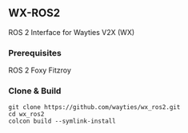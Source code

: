 ## WX-ROS2
ROS 2 Interface for Wayties V2X (WX)

### Prerequisites 
ROS 2 Foxy Fitzroy

### Clone & Build
```
git clone https://github.com/wayties/wx_ros2.git
cd wx_ros2
colcon build --symlink-install
```
